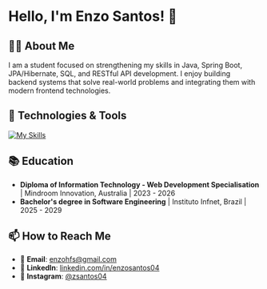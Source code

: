 # Hello, I'm Enzo Santos! 👋

## 👨‍💻 About Me
I am a student focused on strengthening my skills in Java, Spring Boot, JPA/Hibernate, SQL, and RESTful API development. I enjoy building backend systems that solve real-world problems and integrating them with modern frontend technologies. 

## 🚀 Technologies & Tools
[![My Skills](https://skillicons.dev/icons?i=java,spring,postgres,mysql,mongodb,docker,aws)](https://skillicons.dev)

## 📚 Education

- **Diploma of Information Technology - Web Development Specialisation** | Mindroom Innovation, Australia | 2023 - 2026
- **Bachelor's degree in Software Engineering** | Instituto Infnet, Brazil | 2025 - 2029

## 📫 How to Reach Me

- 📧 **Email**: enzohfs@gmail.com
- 💼 **LinkedIn**: [linkedin.com/in/enzosantos04](https://www.linkedin.com/in/enzosantos04/)
- 📸 **Instagram**: [@zsantos04](https://www.instagram.com/zsantos04/)

